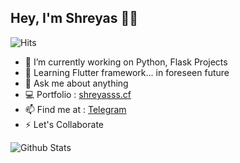 ## Hey, I'm Shreyas 👋🏼
<!-- [![linkedin badge](https://img.shields.io/badge/Sumanjay-30302f?style=flat&logo=linkedin)](https://www.linkedin.com/in/sumanjay)
[![whatsapp badge](https://img.shields.io/badge/@Cyberboysj-30302f?style=flat&logo=twitter)](https://twitter.com/cyberboysj)
[![telegram badge](https://img.shields.io/badge/Sumanjay-30302f?style=flat&logo=telegram)](https://t.me/elicited) 
-->
![Hits](https://hits.seeyoufarm.com/api/count/incr/badge.svg?url=https://github.com/elicited/)

- 🔭 I’m currently working on Python, Flask Projects
- 📖 Learning Flutter framework... in foreseen future
- 💬 Ask me about anything
- 💻 Portfolio : [shreyasss.cf](http://shreyasss.cf)
- 📫 Find me at : [Telegram](https://t.me/elicited)
- ⚡ Let's Collaborate 

![Github Stats](https://github-readme-stats.vercel.app/api?username=elicited&show_icons=true&title_color=fff&icon_color=79ff97&text_color=9f9f9f&bg_color=151515)
